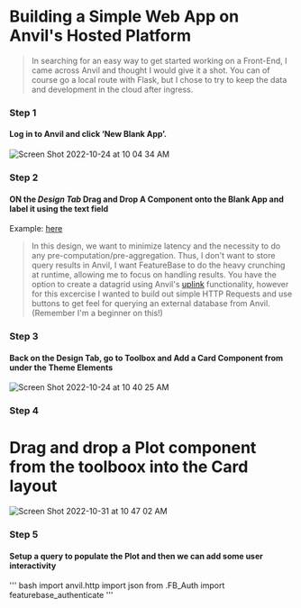 # Building a Simple Web App on Anvil's Hosted Platform 

> In searching for an easy way to get started working on a Front-End, I came across Anvil and thought I would give it a shot. You can of course go a local route with Flask, but I chose to try to keep the data and development in the cloud after ingress. 
    
### Step 1    
#### Log in to Anvil and click ‘New Blank App’. 

![Screen Shot 2022-10-24 at 10 04 34 AM](https://user-images.githubusercontent.com/75812579/197559681-93d535c1-5d73-40d9-93f1-6eba832e4792.png)

### Step 2 
#### ON the *Design Tab* Drag and Drop A Component onto the Blank App and label it using the text field 
Example: [here](https://anvil.works/learn/tutorials/dashboard/chapter-1)
> In this design, we want to minimize latency and the necessity to do any pre-computation/pre-aggregation. Thus, I don't want to store query results in Anvil, I want FeatureBase to do the heavy crunching at runtime, allowing me to focus on handling results. You have the option to create a datagrid using Anvil's [uplink](https://anvil.works/learn/tutorials/external-database/chapter-2) functionality, however for this excercise I wanted to build out simple HTTP Requests and use buttons to get feel for querying an external database from Anvil. (Remember I'm a beginner on this!) 

### Step 3 
#### Back on the Design Tab, go to Toolbox and Add a Card Component from under the Theme Elements
![Screen Shot 2022-10-24 at 10 40 25 AM](https://user-images.githubusercontent.com/75812579/197567594-befbd1c4-6f1a-476c-95fb-1585869cf8cf.png)


### Step 4 
# Drag and drop a Plot component from the toolboox into the Card layout 
![Screen Shot 2022-10-31 at 10 47 02 AM](https://user-images.githubusercontent.com/75812579/199049965-7ee61d08-7ddf-4976-b3ce-c02903917959.png)



### Step 5 
#### Setup a query to populate the Plot and then we can add some user interactivity 

''' bash 
import anvil.http
import json
from .FB_Auth import featurebase_authenticate
'''
